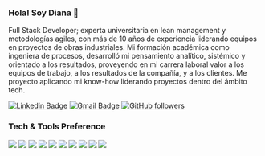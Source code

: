 ### Hola! Soy Diana 👋

Full Stack Developer; experta universitaria en lean management y metodologías agiles, con más de 10 años de experiencia liderando equipos en proyectos de obras industriales.
Mi formación académica como ingeniera de procesos, desarrolló mi pensamiento analítico, sistémico y orientado a los resultados, proveyendo en mi carrera laboral valor a los equipos de trabajo, a los resultados de la compañía, y a los clientes. Me proyecto aplicando mi know-how liderando proyectos dentro del ámbito tech.

[![Linkedin Badge](https://img.shields.io/badge/-dianaterragno-blue?style=flat&logo=Linkedin&logoColor=white&link=https://www.linkedin.com/in/diana-terragno/)](https://www.linkedin.com/in/diana-terragno/)
[![Gmail Badge](https://img.shields.io/badge/-dianaterragno-c14438?style=flat&logo=Gmail&logoColor=white&link=mailto:dianaterragno@gmail.com)](mailto:dianaterragno@gmail.com)
[![GitHub followers](https://img.shields.io/github/followers/diaterra.svg?style=social&label=Follow&maxAge=2592000)](https://github.com/Diaterra?tab=followers)

### Tech & Tools Preference

<img src = "https://img.shields.io/badge/-HTML5-E34F26?style=flat&logo=html5&logoColor=white"> <img src = "https://img.shields.io/badge/-CSS3-1572B6?style=flat&logo=css3&logoColor=white"> <img src="https://img.shields.io/badge/-Bootstrap-563D7C?style=flat&logo=bootstrap&logoColor=white"> <img src="https://img.shields.io/badge/-JavaScript-eed718?style=flat&logo=javascript&logoColor=ffffff">
<img src="https://img.shields.io/badge/-React-000000?style=flat&logo=react&logoColor=00c8ff">
<img src="https://img.shields.io/badge/-Express.js-787878?style=flat">
<img src="https://img.shields.io/badge/-Node.js-3C873A?style=flat&logo=Node.js&logoColor=white">
<img src="http://img.shields.io/badge/-Git-F1502F?style=flat&logo=git&logoColor=FFFFFF">
<img src="http://img.shields.io/badge/-Github-000000?style=flat&logo=github&logoColor=FFFFFF">
<img src="http://img.shields.io/badge/-VS%20Code-007ACC?style=flat&logo=visual%20studio%20code&logoColor=white">


<!--
**Diaterra/Diaterra** is a ✨ _special_ ✨ repository because its `README.md` (this file) appears on your GitHub profile.

Here are some ideas to get you started:


- 🔭 I’m currently working on ...
- 🌱 I’m currently learning ...
- 👯 I’m looking to collaborate on ...
- 🤔 I’m looking for help with ...
- 💬 Ask me about ...
- 📫 How to reach me: ...
- 😄 Pronouns: ...
- ⚡ Fun fact: ...
-->

